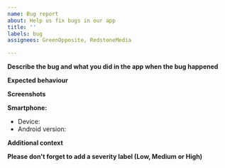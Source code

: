 ```yaml
---
name: Bug report
about: Help us fix bugs in our app
title: ''
labels: bug
assignees: GreenOpposite, RedstoneMedia

---
```


**Describe the bug and what you did in the app when the bug happened**

**Expected behaviour**

**Screenshots**

**Smartphone:**
 - Device:
 - Android version: 

**Additional context**

**Please don't forget to add a severity label (Low, Medium or High)**
